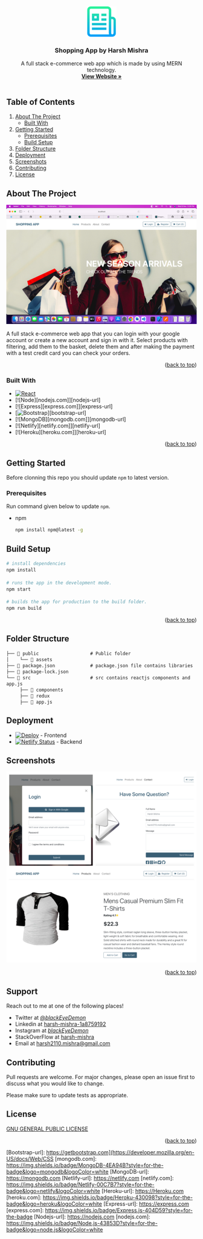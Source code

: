 <!-- Improved compatibility of back to top link: See: https://github.com/othneildrew/Best-README-Template/pull/73 -->

<a name="readme-top"></a>

<!--
*** Thanks for checking out the Best-README-Template. If you have a suggestion
*** that would make this better, please fork the repo and create a pull request
*** or simply open an issue with the tag "enhancement".
*** Don't forget to give the project a star!
*** Thanks again! Now go create something AMAZING! :D
-->

<!-- PROJECT SHIELDS -->
<!--
*** I'm using markdown "reference style" links for readability.
*** Reference links are enclosed in brackets [ ] instead of parentheses ( ).
*** See the bottom of this document for the declaration of the reference variables
*** for contributors-url, forks-url, etc. This is an optional, concise syntax you may use.
*** https://www.markdownguide.org/basic-syntax/#reference-style-links
-->

<!-- PROJECT LOGO -->
<br />
<div align="center">
  <a href="https://github.com/othneildrew/Best-README-Template">
    <img src="public/assets/logo.png" alt="Logo" width="80" height="80">
  </a>

  <h3 align="center">Shopping App by Harsh Mishra</h3>

  <p align="center">
    A full stack e-commerce web app which is made by using MERN technology.
    <br />
    <a href="https://shoppingappfrontend.herokuapp.com/"><strong>View Website »</strong></a>
    <br />
    <br />
  </p>
</div>

<!-- TABLE OF CONTENTS -->

  ## Table of Contents
  <ol>
    <li>
      <a href="#about-the-project">About The Project</a>
      <ul>
        <li><a href="#built-with">Built With</a></li>
      </ul>
    </li>
    <li>
      <a href="#getting-started">Getting Started</a>
      <ul>
        <li><a href="#Prerequisites">Prerequisites</a></li>
        <li><a href="#installation">Build Setup</a></li>
      </ul>
    </li>
     <li><a href="#Folder-Structure">Folder Structure</a></li>
    <li><a href="#Deployment">Deployment</a></li>
    <li><a href="#Screenshots">Screenshots</a></li>
    <li><a href="#contributing">Contributing</a></li>
    <li><a href="#license">License</a></li>
  </ol>


<!-- ABOUT THE PROJECT -->

## About The Project

[![Product Name Screen Shot][product-screenshot]](https://shoppingappfrontend.herokuapp.com/)

A full stack e-commerce web app that you can login with your google account or create a new account and sign in with it. Select products with filtering, add them to the basket, delete them and after making the payment with a test credit card you can check your orders.

<p align="right">(<a href="#readme-top">back to top</a>)</p>

<!-- Built With -->

### Built With

- [![React][react.js]][react-url]
- [![Node][nodejs.com]][nodejs-url]
- [![Express][express.com]][express-url]
- [![Bootstrap][bootstrap.com]][bootstrap-url]
- [![MongoDB][mongodb.com]][mongodb-url]
- [![Netlify][netlify.com]][netlify-url]
- [![Heroku][heroku.com]][heroku-url]

<p align="right">(<a href="#readme-top">back to top</a>)</p>

<!-- GETTING STARTED -->

## Getting Started

Before clonning this repo you should update `npm` to latest version.

<!-- Prerequisites -->

### Prerequisites

Run command given below to update `npm`.

- npm
  ```sh
  npm install npm@latest -g
  ```
  <!-- Build Setup -->

## Build Setup

```bash
# install dependencies
npm install

# runs the app in the development mode.
npm start

# builds the app for production to the build folder.
npm run build
```

<p align="right">(<a href="#readme-top">back to top</a>)</p>

<!-- Folder Structure -->

## Folder Structure

    ├── 📁 public                   # Public folder
    │    └── 📁 assets
    ├── 📁 package.json             # package.json file contains libraries
    ├── 📁 package-lock.json
    └── 📁 src                      # src contains reactjs components and app.js
         ├── 📁 components
         ├── 📁 redux
         ├── 📁 app.js

<!-- Deployment -->

## Deployment

- [![Deploy](https://www.herokucdn.com/deploy/button.svg)](https://heroku.com/deploy) - Frontend
- [![Netlify Status](https://api.netlify.com/api/v1/badges/8e9c3a2f-2127-47d1-aa00-f3f1609e1897/deploy-status)](https://app.netlify.com/sites/stupefied-goldstine-0d23f1/deploys) - Backend

<!-- Screenshots -->

## Screenshots

[![Product Name Screen Shot][product-screenshots]](https://shoppingappfrontend.herokuapp.com/)

<p align="right">(<a href="#readme-top">back to top</a>)</p>

<!-- CONTRIBUTING -->

## Support

Reach out to me at one of the following places!

- Twitter at [@_blackEyeDemon_](https://twitter.com/_blackEyeDemon_)
- Linkedin at [harsh-mishra-1a8759192](https://www.linkedin.com/in/harsh-mishra-1a8759192/)
- Instagram at [_blackEyeDemon_](https://www.instagram.com/_blackeyedemon_/)
- StackOverFlow at [harsh-mishra](https://stackoverflow.com/users/11264664/harsh-mishra)
- Email at [harsh2110.mishra@gmail.com](mailto:harsh2110.mishra@gmail.com)

## Contributing

Pull requests are welcome. For major changes, please open an issue first to discuss what you would like to change.

Please make sure to update tests as appropriate.

## License

[GNU GENERAL PUBLIC LICENSE](https://www.gnu.org/licenses/gpl-3.0.en.html)

<p align="right">(<a href="#readme-top">back to top</a>)</p>

<!-- MARKDOWN LINKS & IMAGES -->
<!-- https://www.markdownguide.org/basic-syntax/#reference-style-links -->

[contributors-shield]: https://img.shields.io/github/contributors/othneildrew/Best-README-Template.svg?style=for-the-badge
[contributors-url]: https://github.com/othneildrew/Best-README-Template/graphs/contributors
[forks-shield]: https://img.shields.io/github/forks/othneildrew/Best-README-Template.svg?style=for-the-badge
[forks-url]: https://github.com/othneildrew/Best-README-Template/network/members
[stars-shield]: https://img.shields.io/github/stars/othneildrew/Best-README-Template.svg?style=for-the-badge
[stars-url]: https://github.com/othneildrew/Best-README-Template/stargazers
[issues-shield]: https://img.shields.io/github/issues/othneildrew/Best-README-Template.svg?style=for-the-badge
[issues-url]: https://github.com/othneildrew/Best-README-Template/issues
[license-shield]: https://img.shields.io/github/license/othneildrew/Best-README-Template.svg?style=for-the-badge
[license-url]: https://github.com/othneildrew/Best-README-Template/blob/master/LICENSE.txt
[linkedin-shield]: https://img.shields.io/badge/-LinkedIn-black.svg?style=for-the-badge&logo=linkedin&colorB=555
[linkedin-url]: https://linkedin.com/in/othneildrew
[product-screenshot]: public/assets/screenshot.png
[product-screenshots]: public/assets/screenshots.png
[react.js]: https://img.shields.io/badge/React-20232A?style=for-the-badge&logo=react&logoColor=61DAFB
[react-url]: https://reactjs.org/
[bootstrap.com]: https://img.shields.io/badge/CSS-239120?&style=for-the-badge&logo=css3&logoColor=white

[Bootstrap-url]: https://getbootstrap.com](https://developer.mozilla.org/en-US/docs/Web/CSS
[mongodb.com]: https://img.shields.io/badge/MongoDB-4EA94B?style=for-the-badge&logo=mongodb&logoColor=white
[MongoDB-url]: https://mongodb.com
[Netlify-url]: https://netlify.com
[netlify.com]: https://img.shields.io/badge/Netlify-00C7B7?style=for-the-badge&logo=netlify&logoColor=white
[Heroku-url]: https://Heroku.com
[heroku.com]: https://img.shields.io/badge/Heroku-430098?style=for-the-badge&logo=heroku&logoColor=white
[Express-url]: https://express.com
[express.com]: https://img.shields.io/badge/Express.js-404D59?style=for-the-badge
[Nodejs-url]: https://nodejs.com
[nodejs.com]: https://img.shields.io/badge/Node.js-43853D?style=for-the-badge&logo=node.js&logoColor=white
